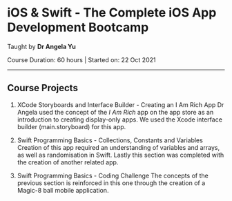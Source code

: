 # iOS & Swift - The Complete iOS App Development Bootcamp

Taught by <b>Dr Angela Yu </b>

Course Duration: 60 hours | Started on: 22 Oct 2021
<hr>

## Course Projects

1. XCode Storyboards and Interface Builder - Creating an I Am Rich App
Dr Angela used the concept of the _I Am Rich_ app on the app store as an introduction to creating display-only apps. We used 
the Xcode interface builder (main.storyboard) for this app.

3. Swift Programming Basics - Collections, Constants and Variables
Creation of this app required an understanding of variables and arrays, as well as randomisation in Swift. Lastly this section
was completed with the creation of another related app.

4. Swift Programming Basics - Coding Challenge
The concepts of the previous section is reinforced in this one through the creation of a Magic-8 ball mobile application.




